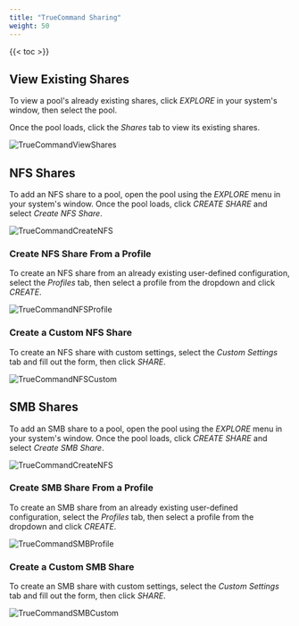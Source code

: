 ```yaml
---
title: "TrueCommand Sharing"
weight: 50
---
```


{{< toc >}}

## View Existing Shares

To view a pool's already existing shares, click *EXPLORE* in your system's window, then select the pool.

Once the pool loads, click the *Shares* tab to view its existing shares.

![TrueCommandViewShares](/images/TrueCommand/TrueCommandViewShares.png "View a Share")

## NFS Shares

To add an NFS share to a pool, open the pool using the *EXPLORE* menu in your system's window. Once the pool loads, click *CREATE SHARE* and select *Create NFS Share*.

![TrueCommandCreateNFS](/images/TrueCommand/TrueCommandCreateNFS.png "Create NFS Share")

### Create NFS Share From a Profile

To create an NFS share from an already existing user-defined configuration, select the *Profiles* tab, then select a profile from the dropdown and click *CREATE*.

![TrueCommandNFSProfile](/images/TrueCommand/TrueCommandNFSProfile.png "NFS From a Profile")

### Create a Custom NFS Share

To create an NFS share with custom settings, select the *Custom Settings* tab and fill out the form, then click *SHARE*.

![TrueCommandNFSCustom](/images/TrueCommand/TrueCommandNFSCustom.png "Custom NFS Share")

## SMB Shares

To add an SMB share to a pool, open the pool using the *EXPLORE* menu in your system's window. Once the pool loads, click *CREATE SHARE* and select *Create SMB Share*.

![TrueCommandCreateNFS](/images/TrueCommand/TrueCommandCreateNFS.png "Create SMB Share")

### Create SMB Share From a Profile

To create an SMB share from an already existing user-defined configuration, select the *Profiles* tab, then select a profile from the dropdown and click *CREATE*.

![TrueCommandSMBProfile](/images/TrueCommand/TrueCommandSMBProfile.png "SMB From a Profile")

### Create a Custom SMB Share

To create an SMB share with custom settings, select the *Custom Settings* tab and fill out the form, then click *SHARE*.

![TrueCommandSMBCustom](/images/TrueCommand/TrueCommandSMBCustom.png "Custom SMB Share")
